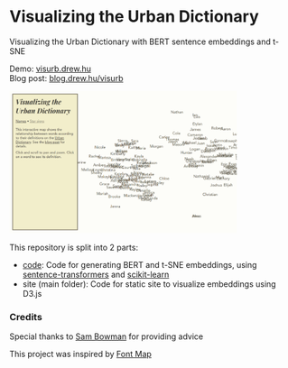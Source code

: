 # Visualizing the Urban Dictionary

Visualizing the Urban Dictionary with BERT sentence embeddings and t-SNE

Demo: [visurb.drew.hu](https://visurb.drew.hu) \
Blog post: [blog.drew.hu/visurb](https://blog.drew.hu/visurb)

<img src="splash.png" alt="splash image" width="80%"/>



This repository is split into 2 parts:
* [code](code): Code for generating BERT and t-SNE embeddings, using [sentence-transformers](https://github.com/UKPLab/sentence-transformers) and [scikit-learn](https://github.com/scikit-learn/scikit-learn)
* site (main folder): Code for static site to visualize embeddings using D3.js

### Credits
Special thanks to [Sam Bowman](https://cims.nyu.edu/~sbowman/) for providing advice

This project was inspired by [Font Map](http://fontmap.ideo.com/)

